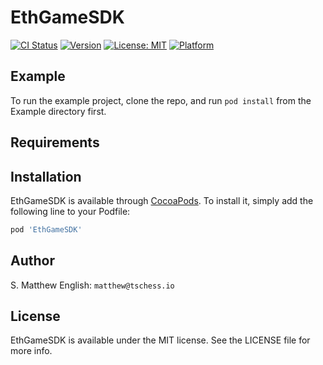# EthGameSDK

[![CI Status](https://img.shields.io/travis/adamgolczak/GoogleMD-Icons.svg?style=flat)](https://travis-ci.org/adamgolczak/GoogleMD-Icons)
[![Version](https://img.shields.io/cocoapods/v/EthGameSDK.svg?style=flat)](https://cocoapods.org/pods/EthGameSDK)
[![License: MIT](https://img.shields.io/badge/License-MIT-yellow.svg)](https://opensource.org/licenses/MIT)
[![Platform](https://img.shields.io/cocoapods/p/EthGameSDK.svg?style=flat)](https://cocoapods.org/pods/EthGameSDK)

## Example

To run the example project, clone the repo, and run `pod install` from the Example directory first.

## Requirements

## Installation

EthGameSDK is available through [CocoaPods](https://cocoapods.org). To install
it, simply add the following line to your Podfile:

```ruby
pod 'EthGameSDK'
```

## Author

S. Matthew English: `matthew@tschess.io`

## License

EthGameSDK is available under the MIT license. See the LICENSE file for more info.
